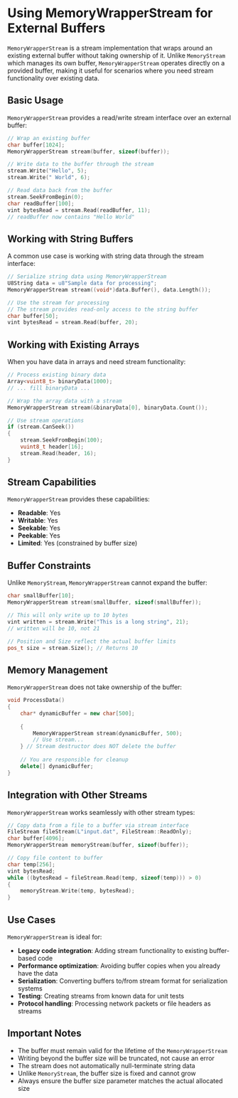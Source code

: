 # Using MemoryWrapperStream for External Buffers

`MemoryWrapperStream` is a stream implementation that wraps around an existing external buffer without taking ownership of it. Unlike `MemoryStream` which manages its own buffer, `MemoryWrapperStream` operates directly on a provided buffer, making it useful for scenarios where you need stream functionality over existing data.

## Basic Usage

`MemoryWrapperStream` provides a read/write stream interface over an external buffer:

```cpp
// Wrap an existing buffer
char buffer[1024];
MemoryWrapperStream stream(buffer, sizeof(buffer));

// Write data to the buffer through the stream
stream.Write("Hello", 5);
stream.Write(" World", 6);

// Read data back from the buffer
stream.SeekFromBegin(0);
char readBuffer[100];
vint bytesRead = stream.Read(readBuffer, 11);
// readBuffer now contains "Hello World"
```

## Working with String Buffers

A common use case is working with string data through the stream interface:

```cpp
// Serialize string data using MemoryWrapperStream
U8String data = u8"Sample data for processing";
MemoryWrapperStream stream((void*)data.Buffer(), data.Length());

// Use the stream for processing
// The stream provides read-only access to the string buffer
char buffer[50];
vint bytesRead = stream.Read(buffer, 20);
```

## Working with Existing Arrays

When you have data in arrays and need stream functionality:

```cpp
// Process existing binary data
Array<vuint8_t> binaryData(1000);
// ... fill binaryData ...

// Wrap the array data with a stream
MemoryWrapperStream stream(&binaryData[0], binaryData.Count());

// Use stream operations
if (stream.CanSeek())
{
    stream.SeekFromBegin(100);
    vuint8_t header[16];
    stream.Read(header, 16);
}
```

## Stream Capabilities

`MemoryWrapperStream` provides these capabilities:

- **Readable**: Yes
- **Writable**: Yes
- **Seekable**: Yes
- **Peekable**: Yes
- **Limited**: Yes (constrained by buffer size)

## Buffer Constraints

Unlike `MemoryStream`, `MemoryWrapperStream` cannot expand the buffer:

```cpp
char smallBuffer[10];
MemoryWrapperStream stream(smallBuffer, sizeof(smallBuffer));

// This will only write up to 10 bytes
vint written = stream.Write("This is a long string", 21);
// written will be 10, not 21

// Position and Size reflect the actual buffer limits
pos_t size = stream.Size(); // Returns 10
```

## Memory Management

`MemoryWrapperStream` does not take ownership of the buffer:

```cpp
void ProcessData()
{
    char* dynamicBuffer = new char[500];
    
    {
        MemoryWrapperStream stream(dynamicBuffer, 500);
        // Use stream...
    } // Stream destructor does NOT delete the buffer
    
    // You are responsible for cleanup
    delete[] dynamicBuffer;
}
```

## Integration with Other Streams

`MemoryWrapperStream` works seamlessly with other stream types:

```cpp
// Copy data from a file to a buffer via stream interface
FileStream fileStream(L"input.dat", FileStream::ReadOnly);
char buffer[4096];
MemoryWrapperStream memoryStream(buffer, sizeof(buffer));

// Copy file content to buffer
char temp[256];
vint bytesRead;
while ((bytesRead = fileStream.Read(temp, sizeof(temp))) > 0)
{
    memoryStream.Write(temp, bytesRead);
}
```

## Use Cases

`MemoryWrapperStream` is ideal for:

- **Legacy code integration**: Adding stream functionality to existing buffer-based code
- **Performance optimization**: Avoiding buffer copies when you already have the data
- **Serialization**: Converting buffers to/from stream format for serialization systems
- **Testing**: Creating streams from known data for unit tests
- **Protocol handling**: Processing network packets or file headers as streams

## Important Notes

- The buffer must remain valid for the lifetime of the `MemoryWrapperStream`
- Writing beyond the buffer size will be truncated, not cause an error
- The stream does not automatically null-terminate string data
- Unlike `MemoryStream`, the buffer size is fixed and cannot grow
- Always ensure the buffer size parameter matches the actual allocated size